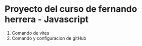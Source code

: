 # Proyecto del curso de fernando herrera - Javascript

1. Comando de vites
2. Comando y configuracion de gitHub
